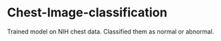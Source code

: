 # Chest-Image-classification
Trained model on NIH chest data. Classified them as normal or abnormal.
